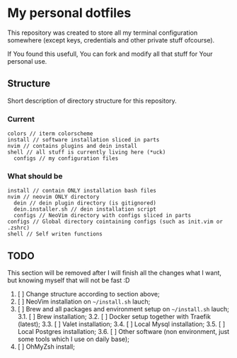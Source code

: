 # My personal dotfiles

This repository was created to store all my terminal configuration somewhere
(except keys, credentials and other private stuff ofcourse).

If You found this usefull, You can fork and modify all that stuff for Your
personal use.

## Structure

Short description of directory structure for this repository.

### Current

```
colors // iterm colorscheme
install // software installation sliced in parts
nvim // contains plugins and dein install
shell // all stuff is currently living here (*uck)
  configs // my configuration files
```

### What should be

```
install // contain ONLY installation bash files
nvim // neovim ONLY directory
  dein // dein plugin directory (is gitignored)
  dein.installer.sh // dein installation script
  configs // NeoVim directory with configs sliced in parts
configs // Global directory cointaining configs (such as init.vim or .zshrc)
shell // Self writen functions
```

## TODO

This section will be removed after I will finish all the changes what I want,
but knowing myself that will not be fast :D

1. [ ] Change structure according to section above;
2. [ ] NeoVim installation on `~/install.sh` lauch;
3. [ ] Brew and all packages and environment setup on `~/install.sh` lauch;
3.1. [ ] Brew installation;
3.2. [ ] Docker setup together with Traefik (latest);
3.3. [ ] Valet installation;
3.4. [ ] Local Mysql installation;
3.5. [ ] Local Postgres installation;
3.6. [ ] Other software (non environment, just some tools which I use on daily
base);
4. [ ] OhMyZsh install;

